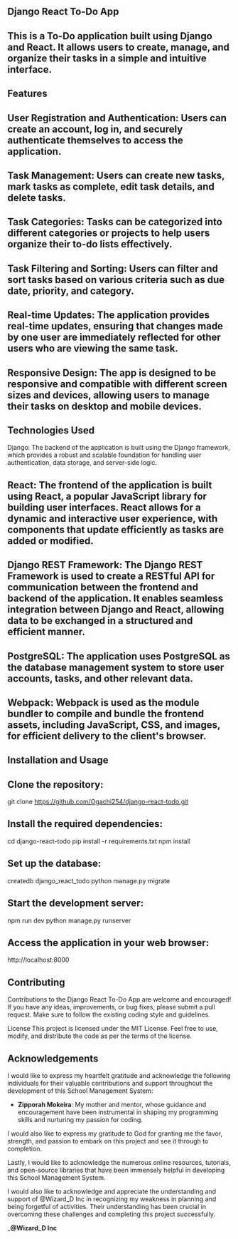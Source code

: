 ##  Django React To-Do App
##  This is a To-Do application built using Django and React. It allows users to create, manage, and organize their tasks in a simple and intuitive interface.

##  Features
##  User Registration and Authentication: Users can create an account, log in, and securely authenticate themselves to access the application.

##  Task Management: Users can create new tasks, mark tasks as complete, edit task details, and delete tasks.

##  Task Categories: Tasks can be categorized into different categories or projects to help users organize their to-do lists effectively.

##  Task Filtering and Sorting: Users can filter and sort tasks based on various criteria such as due date, priority, and category.

##  Real-time Updates: The application provides real-time updates, ensuring that changes made by one user are immediately reflected for other users who are viewing the same task.

##  Responsive Design: The app is designed to be responsive and compatible with different screen sizes and devices, allowing users to manage their tasks on desktop and mobile devices.

##  Technologies Used
Django: The backend of the application is built using the Django framework, which provides a robust and scalable foundation for handling user authentication, data storage, and server-side logic.

##  React: The frontend of the application is built using React, a popular JavaScript library for building user interfaces. React allows for a dynamic and interactive user experience, with components that update efficiently as tasks are added or modified.

##  Django REST Framework: The Django REST Framework is used to create a RESTful API for communication between the frontend and backend of the application. It enables seamless integration between Django and React, allowing data to be exchanged in a structured and efficient manner.

##  PostgreSQL: The application uses PostgreSQL as the database management system to store user accounts, tasks, and other relevant data.

##  Webpack: Webpack is used as the module bundler to compile and bundle the frontend assets, including JavaScript, CSS, and images, for efficient delivery to the client's browser.

##  Installation and Usage

##  Clone the repository:
git clone https://github.com/Ogachi254/django-react-todo.git

## Install the required dependencies:
cd django-react-todo
pip install -r requirements.txt
npm install

## Set up the database:
createdb django_react_todo
python manage.py migrate

## Start the development server:
npm run dev
python manage.py runserver

## Access the application in your web browser:
http://localhost:8000


## Contributing
Contributions to the Django React To-Do App are welcome and encouraged! If you have any ideas, improvements, or bug fixes, please submit a pull request. Make sure to follow the existing coding style and guidelines.

License
This project is licensed under the MIT License. Feel free to use, modify, and distribute the code as per the terms of the license.

## Acknowledgements
I would like to express my heartfelt gratitude and acknowledge the following individuals for their valuable contributions and support throughout the development of this School Management System:

- **Zipporah Mokeira**: My mother and mentor, whose guidance and encouragement have been instrumental in shaping my programming skills and nurturing my passion for coding.

I would also like to express my gratitude to God for granting me the favor, strength, and passion to embark on this project and see it through to completion.

Lastly, I would like to acknowledge the numerous online resources, tutorials, and open-source libraries that have been immensely helpful in developing this School Management System.

I would also like to acknowledge and appreciate the understanding and support of @Wizard_D Inc in recognizing my weakness in planning and being forgetful of activities. Their understanding has been crucial in overcoming these challenges and completing this project successfully.

_**@Wizard_D Inc**